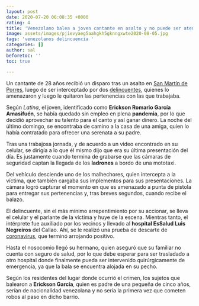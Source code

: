```yaml
---
layout: post
date: 2020-07-20 06:08:35 +0000
rating: 4
title: 'Venezolano balea a joven cantante en asalto y no puede ser atendido de emergencia '
image: assets/images/pjievyaeg5aahgkh5gknngxwte2020-08-05.jpg
tags: 'venezolanos delincuencia '
categories: []
author: sal
beforetoc: ''
toc: true

---
```

Un cantante de 28 años recibió un disparo tras un asalto en [San Martín de Porres](https://larepublica.pe/tag/san-martin-de-porres/), luego de ser interceptado por dos [delincuentes](https://larepublica.pe/tag/delincuencia/), quienes lo amenazaron y luego le quitaron las pertenencias con las que trabajaba.

Según _Latina_, el joven, identificado como **Erickson Romario García Amasifuén**, se había quedado sin empleo en plena **pandemia**, por lo que decidió aprovechar su talento para el canto y así ganar dinero. La noche del último domingo, se encontraba de camino a la casa de una amiga, quien lo había contratado para ofrecer una serenata a su padre.

Tras una trabajosa jornada, y de acuerdo a un video encontrado en su celular, se dirigía a lo que él mismo dijo que era su última presentación del día. Es justamente cuando termina de grabarse que las cámaras de seguridad captan la llegada de los **ladrones** a bordo de una mototaxi.

Del vehículo desciende uno de los malhechores, quien intercepta a la víctima, que también cargaba sus implementos para sus presentaciones. La cámara logró capturar el momento en que es amenazado a punta de pistola para entregar sus pertenencias y, tras breves segundos, cuando recibe el balazo.

El delincuente, sin el más mínimo arrepentimiento por su accionar, se lleva el celular y el parlante de la víctima y huye de la escena. Mientras tanto, el intérprete fue auxiliado por los vecinos y llevado al **hospital EsSalud Luis Negreiros** del Callao. Ahí, se le realizó una prueba de descarte de [coronavirus](https://larepublica.pe/tag/coronavirus-en-peru/), que terminó arrojando positivo.

Hasta el nosocomio llegó su hermano, quien aseguró que su familiar no cuenta con seguro de salud, por lo que debe esperar para ser trasladado a otro hospital donde finalmente pueda ser intervenido quirúrgicamente de emergencia, ya que la bala se encuentra alojada en su pecho.

Según los residentes del lugar donde ocurrió el crimen, los sujetos que balearon a **Erickson García**, quien es padre de una pequeña de cinco años, serían de nacionalidad venezolana y no sería la primera vez que cometen robos al paso en dicho barrio.